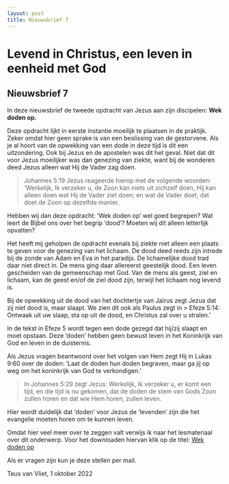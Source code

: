 ```yaml
---
layout: post
title: Nieuwsbrief 7
---
```

# Levend in Christus, een leven in eenheid met God

## Nieuwsbrief 7

In deze nieuwsbrief de tweede opdracht van Jezus aan zijn discipelen: **Wek doden op.**

Deze opdracht lijkt in eerste instantie moeilijk te plaatsen in de praktijk. Zeker omdat hier geen sprake is van een beslissing van de gestorvene. Als je al hoort van de opwekking van een dode in deze tijd is dit een uitzondering. Ook bij Jezus en de apostelen was dit het geval. Niet dat dit voor Jezus moeilijker was dan genezing van ziekte, want bij de wonderen deed Jezus alleen wat Hij de Vader zag doen.

> Johannes 5:19 Jezus reageerde hierop met de volgende woorden: ‘Werkelijk, Ik verzeker u, de Zoon kan niets uit zichzelf doen, Hij kan alleen doen wat Hij de Vader ziet doen; en wat de Vader doet, dat doet de Zoon op dezelfde manier.

Hebben wij dan deze opdracht: ‘Wek doden op’ wel goed begrepen? Wat leert de Bijbel ons over het begrip ‘dood’? Moeten wij dit alleen letterlijk opvatten?

Het heeft mij geholpen de opdracht evenals bij ziekte niet alleen een plaats te geven voor de genezing van het lichaam. De dood deed reeds zijn intrede bij de zonde van Adam en Eva in het paradijs. De  lichamelijke dood trad daar niet direct in. De mens ging daar allereerst geestelijk dood. Een leven gescheiden van de gemeenschap met God. Van de mens als geest, ziel en lichaam, kan de geest en/of de ziel dood zijn, terwijl het lichaam nog levend is.

Bij de opwekking uit de dood van het dochtertje van Jaïrus zegt Jezus dat zij niet dood is, maar slaapt. We zien dit ook als Paulus zegt in > Efeze 5:14: Ontwaak uit uw slaap, sta op uit de dood, en Christus zal over u stralen.’

In de tekst in Efeze 5 wordt tegen een dode gezegd dat hij/zij slaapt en moet opstaan. Deze ‘doden’ hebben geen bewust leven in het Koninkrijk van God en leven in de duisternis.

Als Jezus vragen beantwoord over het volgen van Hem zegt Hij in Lukas 9:60 over de doden: ‘Laat de doden hun doden begraven, maar ga jij op weg om het koninkrijk van God te verkondigen.’

> In Johannes 5:29 zegt Jezus: Werkelijk, Ik verzeker u, er komt een tijd, en die tijd is nu gekomen, dat de doden de stem van Gods Zoon zullen horen en dat wie Hem horen, zullen leven.

Hier wordt duidelijk dat ‘doden’ voor Jezus de ‘levenden’ zijn die het evangelie moeten horen om te kunnen leven. 

Omdat hier veel meer over te zeggen valt verwijs ik naar het lesmateriaal over dit onderwerp. Voor het downloaden hiervan klik op de titel: [Wek doden op](/assets/pdf/Onderwerp%202%20Wek%20doden%20op.pdf)

Als er vragen zijn kun je deze stellen per mail.

Teus van Vliet, 1 oktober 2022